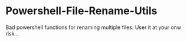# Powershell-File-Rename-Utils
Bad powershell functions for renaming multiple files. User it at your onw risk...
